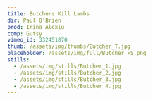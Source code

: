 ```yaml
---
title: Butchers Kill Lambs
dir: Paul O’Brien
prod: Irina Alexiu
comp: Gutsy
vimeo_id: 332451870
thumb: /assets/img/thumbs/Butcher_T.jpg
placeholder: /assets/img/full/Butcher_FS.png
stills:
  - /assets/img/stills/Butcher_1.jpg
  - /assets/img/stills/Butcher_2.jpg
  - /assets/img/stills/Butcher_3.jpg
  - /assets/img/stills/Butcher_4.jpg
---
```


